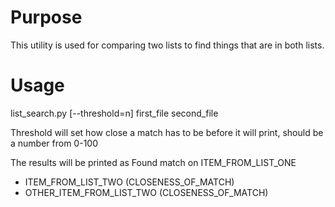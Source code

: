 Purpose
=======
This utility is used for comparing two lists to find things that are in both lists.  

Usage
=====
list_search.py [--threshold=n] first_file second_file

Threshold will set how close a match has to be before it will print, should be a number from 0-100

The results will be printed as
Found match on ITEM_FROM_LIST_ONE
- ITEM_FROM_LIST_TWO (CLOSENESS_OF_MATCH)
- OTHER_ITEM_FROM_LIST_TWO (CLOSENESS_OF_MATCH)